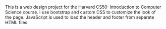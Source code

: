 This is a web design project for the Harvard CS50: Introduction to Computer Science course. I use bootstrap and custom CSS to customize the look of the page. JavaScript is used to load the header and footer from separate HTML files.
